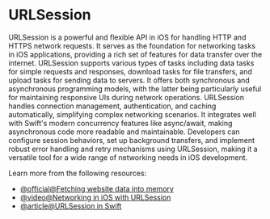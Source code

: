 # URLSession

URLSession is a powerful and flexible API in iOS for handling HTTP and HTTPS network requests. It serves as the foundation for networking tasks in iOS applications, providing a rich set of features for data transfer over the internet. URLSession supports various types of tasks including data tasks for simple requests and responses, download tasks for file transfers, and upload tasks for sending data to servers. It offers both synchronous and asynchronous programming models, with the latter being particularly useful for maintaining responsive UIs during network operations. URLSession handles connection management, authentication, and caching automatically, simplifying complex networking scenarios. It integrates well with Swift's modern concurrency features like async/await, making asynchronous code more readable and maintainable. Developers can configure session behaviors, set up background transfers, and implement robust error handling and retry mechanisms using URLSession, making it a versatile tool for a wide range of networking needs in iOS development.

Learn more from the following resources:

- [@official@Fetching website data into memory](https://developer.apple.com/documentation/foundation/url_loading_system/fetching_website_data_into_memory)
- [@video@Networking in iOS with URLSession](https://www.youtube.com/watch?v=zvfViYmETuc)
- [@article@URLSession in Swift](https://janviarora.medium.com/urlsession-in-swift-f0f7348e37d5)